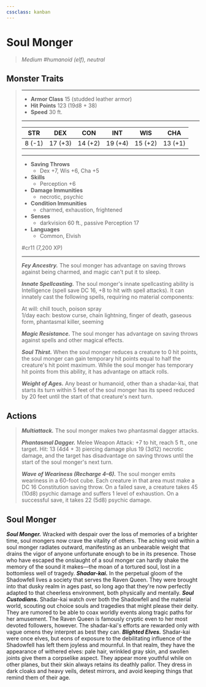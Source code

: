```yaml
---
cssclass: kanban
---
```


# Soul Monger
>*Medium #humanoid (elf), neutral*
## Monster Traits
>___
>- **Armor Class** 15 (studded leather armor)
>- **Hit Points** 123 (19d8 + 38)
>- **Speed** 30 ft.
>___
>|STR|DEX|CON|INT|WIS|CHA|
>|:---:|:---:|:---:|:---:|:---:|:---:|
>|8 (-1)|17 (+3)|14 (+2)|19 (+4)|15 (+2)|13 (+1)|
>___
>- **Saving Throws**
>	 - Dex +7, Wis +6, Cha +5
>- **Skills**
>	 - Perception +6
>- **Damage Immunities**
>	 - necrotic, psychic
>- **Condition Immunities**
>	 - charmed, exhaustion, frightened
>- **Senses**
>	 - darkvision 60 ft., passive Perception 17
>- **Languages**
>	 - Common, Elvish
>
> #cr11 (7,200 XP)
>___
>***Fey Ancestry.*** The soul monger has advantage on saving throws against being charmed, and magic can't put it to sleep.  
>
>***Innate Spellcasting.*** The soul monger's innate spellcasting ability is Intelligence (spell save DC 16, +8 to hit with spell attacks). It can innately cast the following spells, requiring no material components:  
>
>At will: chill touch, poison spray  
>1/day each: bestow curse, chain lightning, finger of death, gaseous form, phantasmal killer, seeming  
>
>
>***Magic Resistance.*** The soul monger has advantage on saving throws against spells and other magical effects.  
>
>***Soul Thirst.*** When the soul monger reduces a creature to 0 hit points, the soul monger can gain temporary hit points equal to half the creature's hit point maximum. While the soul monger has temporary hit points from this ability, it has advantage on attack rolls.  
>
>***Weight of Ages.*** Any beast or humanoid, other than a shadar-kai, that starts its turn within 5 feet of the soul monger has its speed reduced by 20 feet until the start of that creature's next turn.  
>
## Actions
>***Multiattack.*** The soul monger makes two phantasmal dagger attacks.  
>
>***Phantasmal Dagger.*** Melee Weapon Attack: +7 to hit, reach 5 ft., one target. Hit: 13 (4d4 + 3) piercing damage plus 19 (3d12) necrotic damage, and the target has disadvantage on saving throws until the start of the soul monger's next turn.  
>
>***Wave of Weariness (Recharge 4–6).*** The soul monger emits weariness in a 60-foot cube. Each creature in that area must make a DC 16 Constitution saving throw. On a failed save, a creature takes 45 (10d8) psychic damage and suffers 1 level of exhaustion. On a successful save, it takes 22 (5d8) psychic damage.
## Soul Monger
***Soul Monger.*** Wracked with despair over the loss of memories of a brighter time, soul mongers now crave the vitality of others. The aching void within a soul monger radiates outward, manifesting as an unbearable weight that drains the vigor of anyone unfortunate enough to be in its presence. Those who have escaped the onslaught of a soul monger can hardly shake the memory of the sound it makes—the moan of a tortured soul, lost in a bottomless well of tragedy.
***Shadar-kai.*** In the perpetual gloom of the Shadowfell lives a society that serves the Raven Queen. They were brought into that dusky realm in ages past, so long ago that they're now perfectly adapted to that cheerless environment, both physically and mentally.
***Soul Custodians.*** Shadar-kai watch over both the Shadowfell and the material world, scouting out choice souls and tragedies that might please their deity. They are rumored to be able to coax worldly events along tragic paths for her amusement. The Raven Queen is famously cryptic even to her most devoted followers, however. The shadar-kai's efforts are rewarded only with vague omens they interpret as best they can.
***Blighted Elves.*** Shadar-kai were once elves, but eons of exposure to the debilitating influence of the Shadowfell has left them joyless and mournful. In that realm, they have the appearance of withered elves: pale hair, wrinkled gray skin, and swollen joints give them a corpselike aspect. They appear more youthful while on other planes, but their skin always retains its deathly pallor. They dress in dark cloaks and heavy veils, detest mirrors, and avoid keeping things that remind them of their age.